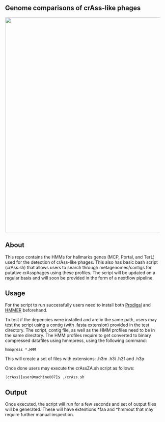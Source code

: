 ## Genome comparisons of crAss-like phages

<img src="https://user-images.githubusercontent.com/63568880/206448659-1f3f8143-0632-48cc-8a4b-a30e25b6dbb5.svg" width="700">


## About

This repo contains the HMMs for hallmarks genes (MCP, Portal, and TerL) used for the detection of crAss-like phages. This also has basic bash script (crAss.sh) that allows users to search through metagenomes/contigs for putative crAssphages using these profiles. The script will be updated on a regular basis and will soon be provided in the form of a nextflow pipeline.

## Usage

For the script to run successfully users need to install both [Prodigal](https://github.com/hyattpd/Prodigal) and [HMMER](http://hmmer.org/) beforehand.

To test if the depencies were installed and are in the same path, users may test the script using a contig (with .fasta extension) provided in the test directory. The script, contig file, as well as the HMM profiles need to be in the same directory. The HMM profiles require to get converted to binary compressed datafiles using hmmpress, using the following command:

```
hmmpress *.HMM
```

This will create a set of files with extensions: <hmmfile>.h3m <hmmfile>.h3i <hmmfile>.h3f and <hmmfile>.h3p



Once done users may execute the crAssZA.sh script as follows: 

```
(crAss)[user@machine007]$ ./crAss.sh
```

## Output

Once executed, the script will run for a few seconds and set of output files will be generated. These will have extentions *faa and *hmmout that may require further manual inspection.


